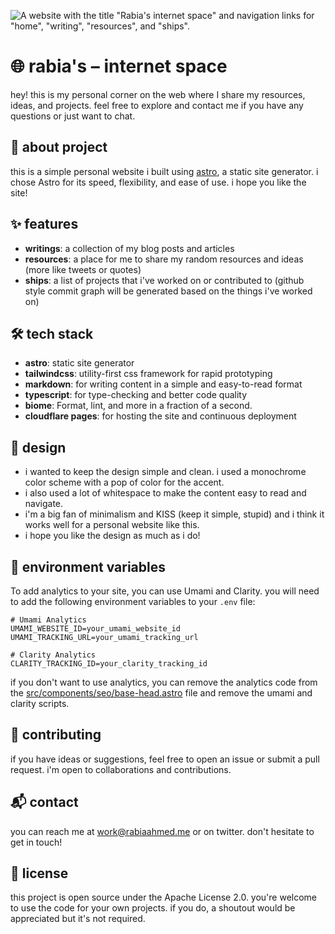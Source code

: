 ![ A website with the title "Rabia's internet space" and navigation links for "home", "writing", "resources", and "ships".](https://github.com/Spikeyrabia/rabiaahmed.me/assets/23400022/ff3120ee-281b-4607-995e-bc2e8f9edef6)

# 🌐 rabia's – internet space
hey! this is my personal corner on the web where I share my resources, ideas, and projects. feel free to explore and contact me if you have any questions or just want to chat. 

## 📖 about project
this is a simple personal website i built using [astro](https://astro.build/), a static site generator. i chose Astro for its speed, flexibility, and ease of use. i hope you like the site!


## ✨ features
- **writings**: a collection of my blog posts and articles
- **resources**: a place for me to share my random resources and ideas (more like tweets or quotes)
- **ships**: a list of projects that i've worked on or contributed to (github style commit graph will be generated based on the things i've worked on)

## 🛠️ tech stack
- **astro**: static site generator
- **tailwindcss**: utility-first css framework for rapid prototyping
- **markdown**: for writing content in a simple and easy-to-read format
- **typescript**: for type-checking and better code quality 
- **biome**: Format, lint, and more in a fraction of a second.
- **cloudflare pages**: for hosting the site and continuous deployment

## 🎨 design
- i wanted to keep the design simple and clean. i used a monochrome color scheme with a pop of color for the accent. 
- i also used a lot of whitespace to make the content easy to read and navigate. 
- i'm a big fan of minimalism and KISS (keep it simple, stupid) and i think it works well for a personal website like this. 
- i hope you like the design as much as i do!

## 🔧 environment variables
To add analytics to your site, you can use Umami and Clarity. you will need to add the following environment variables to your `.env` file:

```plaintext
# Umami Analytics
UMAMI_WEBSITE_ID=your_umami_website_id
UMAMI_TRACKING_URL=your_umami_tracking_url

# Clarity Analytics
CLARITY_TRACKING_ID=your_clarity_tracking_id
```

if you don't want to use analytics, you can remove the analytics code from the [src/components/seo/base-head.astro](https://github.com/Spikeyrabia/rabiaahmed.me/blob/main/src/components/seo/base-head.astro) file and remove the umami and clarity scripts.

## 🤝 contributing
if you have ideas or suggestions, feel free to open an issue or submit a pull request. i'm open to collaborations and contributions.

## 📬 contact
you can reach me at work@rabiaahmed.me or on twitter. don't hesitate to get in touch!

## 📜 license
this project is open source under the Apache License 2.0. you're welcome to use the code for your own projects. if you do, a shoutout would be appreciated but it's not required.